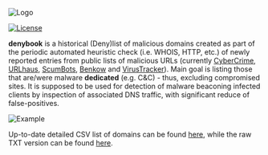 ![Logo](https://i.imgur.com/vd7tjsE.png)

[![License](https://img.shields.io/badge/license-Public_domain-red.svg)](https://wiki.creativecommons.org/wiki/Public_domain)

**denybook** is a historical (Deny)list of malicious domains created as part of the periodic automated heuristic check (i.e. WHOIS, HTTP, etc.) of newly reported entries from public lists of malicious URLs (currently [CyberCrime](https://cybercrime-tracker.net/), [URLhaus](https://urlhaus.abuse.ch/), [ScumBots](https://twitter.com/scumbots), [Benkow](http://benkow.cc/passwords.php) and [VirusTracker](https://tracker.stf.st/)). Main goal is listing those that are/were malware **dedicated** (e.g. C&C) - thus, excluding compromised sites. It is supposed to be used for detection of malware beaconing infected clients by inspection of associated DNS traffic, with significant reduce of false-positives.

![Example](https://i.imgur.com/FN8r3um.png)

Up-to-date detailed CSV list of domains can be found [here](denybook.csv), while the raw TXT version can be found [here](https://raw.githubusercontent.com/stamparm/DenyBook/master/denybook.txt).
